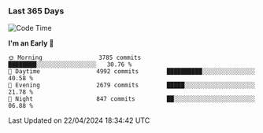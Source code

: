 ### Last 365 Days
<!--START_SECTION:waka-->
![Code Time](http://img.shields.io/badge/Code%20Time-617%20hrs%2010%20mins-blue)

**I'm an Early 🐤** 

```text
🌞 Morning                3785 commits        ████████░░░░░░░░░░░░░░░░░   30.76 % 
🌆 Daytime                4992 commits        ██████████░░░░░░░░░░░░░░░   40.58 % 
🌃 Evening                2679 commits        █████░░░░░░░░░░░░░░░░░░░░   21.78 % 
🌙 Night                  847 commits         ██░░░░░░░░░░░░░░░░░░░░░░░   06.88 % 
```



 Last Updated on 22/04/2024 18:34:42 UTC
<!--END_SECTION:waka-->

<!--
**BrianCurliss/BrianCurliss** is a ✨ _special_ ✨ repository because its `README.md` (this file) appears on your GitHub profile.

Here are some ideas to get you started:

- 🔭 I’m currently working on ...
- 🌱 I’m currently learning ...
- 👯 I’m looking to collaborate on ...
- 🤔 I’m looking for help with ...
- 💬 Ask me about ...
- 📫 How to reach me: ...
- 😄 Pronouns: ...
- ⚡ Fun fact: ...
-->
